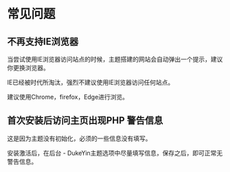 # 常见问题

## 不再支持IE浏览器

当尝试使用IE浏览器访问站点的时候，主题搭建的网站会自动弹出一个提示，建议你更换浏览器。

IE已经被时代所淘汰，强烈不建议使用IE浏览器访问任何站点。

建议使用Chrome，firefox，Edge进行浏览。



## 首次安装后访问主页出现PHP 警告信息

这是因为主题没有初始化，必须的一些信息没有填写。

安装激活后，在后台 - DukeYin主题选项中尽量填写信息，保存之后，即可正常无警告信息。



